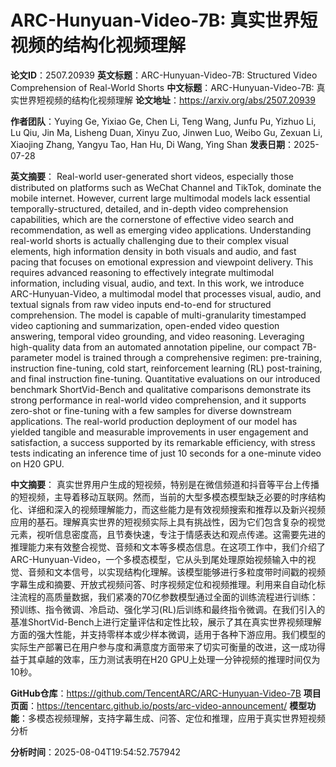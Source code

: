 # ARC-Hunyuan-Video-7B: 真实世界短视频的结构化视频理解

**论文ID**：2507.20939
**英文标题**：ARC-Hunyuan-Video-7B: Structured Video Comprehension of Real-World   Shorts
**中文标题**：ARC-Hunyuan-Video-7B: 真实世界短视频的结构化视频理解
**论文地址**：https://arxiv.org/abs/2507.20939

**作者团队**：Yuying Ge, Yixiao Ge, Chen Li, Teng Wang, Junfu Pu, Yizhuo Li, Lu Qiu, Jin Ma, Lisheng Duan, Xinyu Zuo, Jinwen Luo, Weibo Gu, Zexuan Li, Xiaojing Zhang, Yangyu Tao, Han Hu, Di Wang, Ying Shan
**发表日期**：2025-07-28

**英文摘要**：
Real-world user-generated short videos, especially those distributed on
platforms such as WeChat Channel and TikTok, dominate the mobile internet.
However, current large multimodal models lack essential temporally-structured,
detailed, and in-depth video comprehension capabilities, which are the
cornerstone of effective video search and recommendation, as well as emerging
video applications. Understanding real-world shorts is actually challenging due
to their complex visual elements, high information density in both visuals and
audio, and fast pacing that focuses on emotional expression and viewpoint
delivery. This requires advanced reasoning to effectively integrate multimodal
information, including visual, audio, and text. In this work, we introduce
ARC-Hunyuan-Video, a multimodal model that processes visual, audio, and textual
signals from raw video inputs end-to-end for structured comprehension. The
model is capable of multi-granularity timestamped video captioning and
summarization, open-ended video question answering, temporal video grounding,
and video reasoning. Leveraging high-quality data from an automated annotation
pipeline, our compact 7B-parameter model is trained through a comprehensive
regimen: pre-training, instruction fine-tuning, cold start, reinforcement
learning (RL) post-training, and final instruction fine-tuning. Quantitative
evaluations on our introduced benchmark ShortVid-Bench and qualitative
comparisons demonstrate its strong performance in real-world video
comprehension, and it supports zero-shot or fine-tuning with a few samples for
diverse downstream applications. The real-world production deployment of our
model has yielded tangible and measurable improvements in user engagement and
satisfaction, a success supported by its remarkable efficiency, with stress
tests indicating an inference time of just 10 seconds for a one-minute video on
H20 GPU.

**中文摘要**：
真实世界用户生成的短视频，特别是在微信频道和抖音等平台上传播的短视频，主导着移动互联网。然而，当前的大型多模态模型缺乏必要的时序结构化、详细和深入的视频理解能力，而这些能力是有效视频搜索和推荐以及新兴视频应用的基石。理解真实世界的短视频实际上具有挑战性，因为它们包含复杂的视觉元素，视听信息密度高，且节奏快速，专注于情感表达和观点传递。这需要先进的推理能力来有效整合视觉、音频和文本等多模态信息。在这项工作中，我们介绍了ARC-Hunyuan-Video，一个多模态模型，它从头到尾处理原始视频输入中的视觉、音频和文本信号，以实现结构化理解。该模型能够进行多粒度带时间戳的视频字幕生成和摘要、开放式视频问答、时序视频定位和视频推理。利用来自自动化标注流程的高质量数据，我们紧凑的70亿参数模型通过全面的训练流程进行训练：预训练、指令微调、冷启动、强化学习(RL)后训练和最终指令微调。在我们引入的基准ShortVid-Bench上进行定量评估和定性比较，展示了其在真实世界视频理解方面的强大性能，并支持零样本或少样本微调，适用于各种下游应用。我们模型的实际生产部署已在用户参与度和满意度方面带来了切实可衡量的改进，这一成功得益于其卓越的效率，压力测试表明在H20 GPU上处理一分钟视频的推理时间仅为10秒。

**GitHub仓库**：https://github.com/TencentARC/ARC-Hunyuan-Video-7B
**项目页面**：https://tencentarc.github.io/posts/arc-video-announcement/
**模型功能**：多模态视频理解，支持字幕生成、问答、定位和推理，应用于真实世界短视频分析

**分析时间**：2025-08-04T19:54:52.757942
